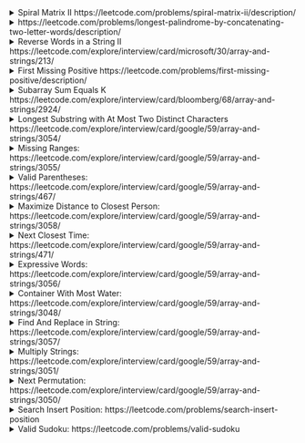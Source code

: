 <details>
<summary>Spiral Matrix II https://leetcode.com/problems/spiral-matrix-ii/description/
  </summary>
  
  ```cs
  public int[][] GenerateMatrix(int n) {
        var matrix = new int[n][]; 
        for (int i=0; i<n; i++) 
            matrix[i] = new int[n]; 
        var num = 0; 
        int top =0, bott =n-1, left =0, right = n-1; 

        while (num < n*n) {            
            for (int i=left; i<=right; i++) {
                if (num < n*n) {
                    num++;
                    matrix[top][i] = num;
                }                
            }
            top++; 
            for (int i=top; i<=bott; i++) {
                if (num < n*n) {
                    num++;
                    matrix[i][right] = num;
                }                
            }
            right--;
            for (int i=right; i>=left; i--) {
                if (num < n*n) {
                    num++;
                    matrix[bott][i] = num;
                }                
            }
            bott--;
            for (int i=bott; i>=top; i--) {
                if (num < n*n) {
                    num++;
                    matrix[i][left] = num;
                }                
            }
            left++;
        }
        return matrix;
    }
  ```
  
</details>  


<details>
  <summary>https://leetcode.com/problems/longest-palindrome-by-concatenating-two-letter-words/description/
  </summary>
  
  You are given an array of strings words. Each element of words consists of two lowercase English letters.

Create the longest possible palindrome by selecting some elements from words and concatenating them in any order. Each element can be selected at most once.

Return the length of the longest palindrome that you can create. If it is impossible to create any palindrome, return 0.

A palindrome is a string that reads the same forward and backward.
  
  ```cs
  public int LongestPalindrome(string[] words) {
      //dictionary to store: 
      //  - Item1: This word can be in middle or not. Same character can be in middle, ex: 'aa', 'bb'. 'ab' or 'yz' cannot. 
      //  - Item2: The frequence of a word
      //  - Item3: The frequence of a REVERSED word
      //If a dic["te"] has value like (false, 3, 4) means 'te' appeared 3 times, and 'et' appeared 4 times
      //We can use 'tetete' and 'etetet' 
      var dic = new Dictionary<string, (bool, int, int)>();
      foreach(var word in words) {
          if (word[0] == word[1]) { //Can put anywhere
              dic[word] = (true, dic.ContainsKey(word) ? dic[word].Item2 + 1 : 1, 0);
          }
          else {
              var reverse = word[1].ToString() + word[0].ToString();
              if (dic.ContainsKey(word)) {
                  dic[word] = (false, dic[word].Item2 + 1, dic[word].Item3);
              }
              else if (dic.ContainsKey(reverse)) {
                  dic[reverse] = (false, dic[reverse].Item2 , dic[reverse].Item3 + 1);
              }
              else {
                  dic[word] = (false,1, 0);
              }
          }
      } 

      var pairs = 0;
      var middle = 0; 
      foreach(var item in dic) {
          if (item.Value.Item1) {
              if (item.Value.Item2 % 2 == 0) {
                  pairs += item.Value.Item2; //Use all 
              }
              else {
                  pairs += item.Value.Item2 - 1;// If 'aa' appear 5 times --> Use 4 pairs and middle
                  middle = 1;
              }
          } else {
              var min = Math.Min(item.Value.Item2, item.Value.Item3);
              pairs += min * 2;
          }
      }

      return (pairs + middle) * 2;

  }
  ```


</details>

<details>
  <summary>Reverse Words in a String II https://leetcode.com/explore/interview/card/microsoft/30/array-and-strings/213/
  </summary>
  
  ```cs
  public void ReverseWords(char[] s) {
      //Reverse whole array 
      for (int i=0; i< s.Length/2; i++) {
          var t = s[i]; 
          s[i] = s[s.Length - 1 - i];
          s[s.Length - 1 - i] = t;            
      }

      //Reverse each word
      int left = 0, right = 0; 
      while (right <= s.Length) {            
          if (right == s.Length || s[right] == ' ') {
              var mid = (right - left) /2;                
              for (int i=0; i< mid ; i++) {
                  var t = s[left + i]; 
                  s[left + i] = s[right - 1 - i]; 
                  s[right - 1 - i] = t;                    
              }
              left = right + 1; 
              right = left;
          }
          else {
              right++;
          }
      }
  }
  ```
  
 </details>


<details>
  <summary>First Missing Positive https://leetcode.com/problems/first-missing-positive/description/
  </summary>

Given an unsorted integer array nums, return the smallest missing positive integer.

You must implement an algorithm that runs in O(n) time and uses constant extra space.

```cs
public int FirstMissingPositive(int[] nums) {
    //Concept: There is N numbers, 
    //The smallest missing number must be from 1 to N + 1
    //No larger than N + 1
    var N = nums.Length; 
    var marked = new bool[nums.Length + 2]; //0 --> N + 1 --> N + 2 items 
    var curr = 1; 
    for(var i=0; i< nums.Length; i++) {
        if (nums[i] <= 0    //Negative number 
            || nums[i] > N + 1   //Ignore  
            || marked[nums[i]]   ) { //Duplicated           
            continue;
        }
        else {
            marked[nums[i]] = true; 
            if (nums[i] == curr) {
                while (marked[curr]) {
                    curr++;
                }
            }                
        }
    }
    return curr;
}
```
  
</details>

<details>
  <summary>Subarray Sum Equals K https://leetcode.com/explore/interview/card/bloomberg/68/array-and-strings/2924/</summary>
  
  Given an array of integers <code>nums</code> and an integer <code>k</code>, return the total number of subarrays whose sum equals to <code>k</code>.

  A subarray is a contiguous non-empty sequence of elements within an array.

  ```cs
  public int SubarraySum(int[] nums, int k) {
        /*O (n^2) for time, O(1) for space*/
        /*
        var count = 0; 
        for (int i=0; i< nums.Length; i++) {
            var sum =0; 
            for (int j=i; j< nums.Length; j++) {
                sum += nums[j];                
                if (sum == k) {
                    count++;
                }
            }            
        }
        return count;
        */
        
        /*Best way*/
        /*O(n) for time, O(n) for space*/
        var dic = new Dictionary<int,int>();//store sum & count
        dic[0] = 1; //Set value
        var count =0;
        var sum = 0;
        for (int i=0; i< nums.Length; i++) {
            sum += nums[i];            
            if (dic.ContainsKey(sum - k)) {
                count += dic[sum -k];
            }            
            dic[sum] = dic.ContainsKey(sum) ? dic[sum] + 1 : 1; 
        }
        return count;
    }
```  
</details>  


<details>
<summary>Longest Substring with At Most Two Distinct Characters https://leetcode.com/explore/interview/card/google/59/array-and-strings/3054/</summary>

Given a string s, return the length of the longest substring that contains at most two distinct characters.

```cs
public int LengthOfLongestSubstringTwoDistinct(string s) {
    int ans =0, left = 0, right =0;
    var dic = new Dictionary<char, int>(); //Save last character position
                                            //make sure dic always contains 2 items
                                            //If there is a new characters, try to remove item 
                                            //with smaller value
    while (right < s.Length) {
        var c = s[right];             
        if (!dic.ContainsKey(c) && dic.Count >= 2) { 
            var keys = dic.Keys.ToList();
            var removedKey = dic[keys[0]] < dic[keys[1]] ? keys[0] : keys[1];
            left = dic[removedKey] + 1; 
            dic.Remove(removedKey);                    
        }
        dic[c] = right;
        ans = Math.Max(ans, right - left + 1);            
        right++;
    }        
    return ans;
}
```
</details>
  
<details>
  <summary>  Missing Ranges: https://leetcode.com/explore/interview/card/google/59/array-and-strings/3055/</summary>
  
  ```cs
  string Range(int left, int right) {
        if (left < right) 
            return $"{left}->{right}";
        else if (left == right)
            return $"{left}";
        else 
            return "";
    }
    public IList<string> FindMissingRanges(int[] nums, int lower, int upper) {
        var ans = new List<string>();         
        if (nums.Length == 0) {
            var s1 = Range(lower, upper);
            if (s1 != "")
                ans.Add(s1);
            return ans;
        }        
        //Add from lower to nums[0]
        var s = Range(lower, nums[0] - 1);
        if (s != "")
            ans.Add(s);        
        //Add from nums[0] to nums[ n - 1]
        for (int i=0; i< nums.Length - 1; i++) {
            s = Range(nums[i] + 1, nums[i +1] - 1);
            if (s != "")
                ans.Add(s);
        }        
        //Add from nums[n-1] to upper
        s = Range(nums[nums.Length - 1] + 1, upper);
        if (s != "")
                ans.Add(s);
        return ans; 
    }
  ```
</details>

  
  <details>
    <summary>Valid Parentheses: https://leetcode.com/explore/interview/card/google/59/array-and-strings/467/ </summary>
    
    
```cs
public bool IsValid(string s) {
    //Time: O(n). 
    //Space: O(n)
    var stack = new Stack<char>(); 
    foreach(var c in s) {
        if (c == '(' || c == '[' || c == '{') {
            stack.Push(c);
        }
        else { //Close } ) ]
            if (stack.Count == 0) {
                return false; 
            }
            else {
                var open = stack.Pop();
                if ((open == '[' && c != ']') || (open == '{' && c != '}') 
                    || (open == '(' && c != ')'))                      
                    return false;
            }
        }
    }
    return stack.Count == 0;
}
```
  </details>
    
    
<details>
  <summary>Maximize Distance to Closest Person: https://leetcode.com/explore/interview/card/google/59/array-and-strings/3058/</summary>
  
  
```cs
public int MaxDistToClosest(int[] seats) {
    //Find the max distance betwwen 2 existing persons
    //The distant between Alex to close person is = maxDistance / 2
    //For example: Distant is 5 --> max = 2
    //And need to take the left or right as well 
    // Something like this: 0 0 0 1 0 0 --> solve below
    var max = 0;        
    int left = 0;
    while (left < seats.Length && seats[left] == 0) {
        left++;
    }        
    max = Math.Max(max, left);
    //// Something like this: 0 1 0 0 0 0--> solve below
    int right = seats.Length - 1; 
    while (right >=0 && seats[right] == 0) {
        right--; 
    }
    max = Math.Max(max, seats.Length - right -1);      
    //Find the max between 2 nearest 1
    var index = left + 1;
    while (index < right) {
        index = left + 1;              
        while (seats[index] == 0) 
            index++;
        max = Math.Max(max, (index - left) / 2);            
        left = index;            
    }        
    return max;
}
```
</details>


<details>
<summary>Next Closest Time: https://leetcode.com/explore/interview/card/google/59/array-and-strings/471/</summary>

```cs
public string NextClosestTime(string time) {
        var values = time.Split(':');
        var currentHour = int.Parse(values[0]);
        var currentTime = int.Parse(values[1]);
        var posChar = new char[4] {values[0][0], values[0][1], values[1][0], values[1][1]}; 
        var set = new HashSet<int>(); 
        //All possible value 
        for (int i=0; i<4; i++) {
            for (int j =0; j<4; j++) {
                var val = (posChar[i] - '0') * 10 + posChar[j] - '0'; 
                set.Add(val);
            }
        }
        
        //Order: minTime < ... (Other values) < currentTime < greaterCurrentMin < ... (Other values) < 59
        var minTime = 60;  
        var greaterCurrentMin = 60; 
        
        //Order: minHour < ... (Other values) < currentHour < greaterCurrentHour < ... (Other values) < 24
        var minHour = 24; 
        var greaterCurrentHour = 24; 
        
        foreach(var item in set) {     
            if (item < 60) {
                minTime = Math.Min(minTime, item);
                if (item > currentTime && greaterCurrentMin > item) {
                    greaterCurrentMin = item;
                }
            }
            if (item < 24) {
                minHour = Math.Min(minHour, item);
                if (item > currentHour && greaterCurrentHour > item) {
                    greaterCurrentHour = item;
                }
            }
        }
        
        return string.Format("{0:d2}:{1:d2}", 
                                greaterCurrentMin < 60 ? currentHour 
                                : greaterCurrentHour < 24 ? greaterCurrentHour 
                                : minHour, 
                                greaterCurrentMin < 60 ? greaterCurrentMin : minTime);
    }
```

</details>
  
  <details>
    <summary>Expressive Words: https://leetcode.com/explore/interview/card/google/59/array-and-strings/3056/</summary>
    
```cs
  public class Solution {
    bool Compare(string s, string word) {
        int index_S = 0;
        int index_W = 0;         
        while (index_S  < s.Length && index_W  < word.Length) {
            if (s[index_S] != word[index_W]) //Different character
                return false;             
            var countS = 1;
            while (index_S + 1 < s.Length && s[index_S] == s[index_S + 1]) {
                index_S++; 
                countS++;
            }            
            var countW = 1;
            while (index_W + 1 < word.Length && word[index_W] == word[index_W + 1]) {
                index_W++; 
                countW++; 
            }
            //2 cases cannot be converted: 
            //s=hello (2 L) and word = helo (1 L), 1 L cannot repeat to 2 L
            //s=hello (2 L) and word = helllo (2 L) 
            if ((countS == 2 && countW == 1) || (countS < countW)) {
                return false;
            }            
            //Increase as regular
            index_S++; 
            index_W++;            
        }
        return (index_S  == s.Length && index_W  == word.Length); //One of those not finish           
    }
    public int ExpressiveWords(string s, string[] words) {        
        var ans = 0; 
        foreach(var word in words) 
            if (Compare(s, word)) ans ++;
        return ans;       
    }
}
```
  </details>
    
    
<details>
  <summary>Container With Most Water: https://leetcode.com/explore/interview/card/google/59/array-and-strings/3048/</summary>
  
  ```cs
  public int MaxArea(int[] height) {
        int maxArea = 0;
        //Concept: 
        //The current area = min(height[left], height[right]) * (right - left), 
        //  which left and right 2 "walls" for the water 
        //The area will be bigger than current when min(height[left], height[right]) inscrease.
        int left = 0; 
        int right = height.Length - 1;
        while(left < right) {
            var currentArea = Math.Min(height[left], height[right]) * (right - left);
            maxArea = Math.Max(maxArea, currentArea);            
            if (height[left] < height[right]) {
                left++; 
            }
            else {
                right--;
            }
        }
        return maxArea; 
    }
  ```
</details>
    
    
<details>
  <summary>Find And Replace in String: https://leetcode.com/explore/interview/card/google/59/array-and-strings/3057/</summary>
  
```cs
  public string FindReplaceString(string s, int[] indices, string[] sources, string[] targets) {
        var queue = new PriorityQueue<int, int>();        
        for (int i=0; i< indices.Length; i++) {
            queue.Enqueue(i, indices[i]);
        }        
        string ans = "";
        int indexOfS = 0;         
        for (int i=0; i< indices.Length; i++) {
            var _index = queue.Dequeue(); 
            if (indexOfS < indices[_index]) {
                //Append ans with substring from indexOfS to indices[i] ([indices[i] - indexOfS] characters)
                ans += s.Substring(indexOfS, indices[_index] - indexOfS);
                //Set indexOfS = indices[i]
                indexOfS = indices[_index];
            }            
            if (indexOfS + sources[_index].Length <= s.Length) {
                //Take sources[i].Length characters
                var replacingText = s.Substring(indexOfS, sources[_index].Length); 
                
                if (replacingText == sources[_index]){ //If this text can be replaced
                    ans += targets[_index];       
                }
                else {
                    ans += replacingText;
                }
                //Update indexOfS            
                indexOfS = indexOfS + replacingText.Length;
            }
        }
        //Append the rest of string
        if (indexOfS < s.Length ) {
            ans += s.Substring(indexOfS);
        }
        return ans; 
    }
```
 </details>
  
<details>
  <summary>Multiply Strings: https://leetcode.com/explore/interview/card/google/59/array-and-strings/3051/</summary>
  
```cs
public class Solution {
    public string Multiply(string num1, string num2) {
        if (num1 == "0" || num2 == "0") {
            return "0"; 
        }        
        var result = "0";         
        var zeroAppend = 0;         
        for (int i= num2.Length -1 ; i>=0; i--) {
            var tmp = Multiply(num1, num2[i]);             
            for (int j=0; j<zeroAppend; j++)
                tmp += "0";            
            result = Plus(result, tmp);            
            zeroAppend++; 
        }        
        return result;
    }
    //Multiple a number with a character
    public string Multiply(string num, char c) {        
        var num2 = c - '0';         
        if (num2 == 0) 
            return "0";        
        var memo = 0;         
        var s = "";
        
        for (int len = num.Length - 1; len >=0; len --) {
            var result = (num[len] - '0') * num2 + memo; 
            if (result >= 10) {                
                memo = result / 10; 
                result = result % 10; 
            }
            else {
                memo = 0;
            }            
            s = result.ToString() + s;
        }        
        if (memo > 0) {
            s = memo.ToString() + s;
        }
        return s; 
    }
    
    string Plus(string num1, string num2) {   
        while (num1.Length < num2.Length)  num1 = "0" + num1;
        while (num2.Length < num1.Length)  num2 = "0" + num2;
        var memo = 0;         
        string s = "";        
        for (int i=num1.Length -1; i>=0; i--){
            var sum = (num1[i] - '0') + (num2[i] - '0') + memo; 
            if (sum >=  10) {
                memo = 1; 
                sum = sum - 10; 
            }
            else {
                memo = 0;
            }            
            s = sum.ToString() + s;             
        }        
        if (memo > 0) {
            s = memo.ToString() + s;
        }         
        return s;
    } 
}
```
  
  
</details>
  
<details>
  <summary>Next Permutation: https://leetcode.com/explore/interview/card/google/59/array-and-strings/3050/</summary>
  
  ```cs
 public void NextPermutation(int[] nums) {
    //Run from N-1 to 0 
    //Find a place POS which has nums[POS -1] < nums[POS] --> POS - 1 is the position need to be swapped
    //From POS to N - 1, find the smallest number which larger than nums[POS - 1], 
    //let say this number in NEWPOS
    //Put replace nums[POS-1] by nums[NEWPOS]
    //For the rest, reorder 
    //Example: 9 8 5 8 7 2. 
    //      --> 5 is the number need to be replaced 
    //      --> 7 is the smallest number which is used to replace 5
    //      --> 9 8 7.....
    //For the rest, reoder ascending
    //      --> 9 8 7 2 5 8
    int index = nums.Length -1; 
    while (index > 0 && nums[index -1] >= nums[index] ) {
        index--;
    }
    index--;        
    if (index >= 0) {
        //Find a smallest numbers which greater than nums[index]
        var smallest = 101; 
        var swapIndex = -1; 
        for (int i = index + 1; i < nums.Length; i++) {
            if (nums[i] > nums[index] && smallest >= nums[i]) {
                smallest = nums[i];
                swapIndex = i; 
            }
        }
        if (swapIndex > -1) {
            nums[swapIndex] = nums[index];
            nums[index] = smallest;                  
        }            
    }        
    var left = index + 1; 
    var right = nums.Length -1; 
    while (left < right) {
        var temp = nums[left]; 
        nums[left] = nums[right]; 
        nums[right] = temp; 
        left++; 
        right--;
    }     
}
  ```
  
  </details>
<details>
  <summary>Search Insert Position: https://leetcode.com/problems/search-insert-position</summary>
  
  ```cs
  public int SearchInsert(int[] nums, int target) {
        if (target <= nums[0])
            return 0;
        else if(target > nums[nums.Length -1])
            return nums.Length ;
        int left = 0, right = nums.Length -1;
        var mid = (left + right) / 2;  
        while (nums[mid] != target && left < right -1) {
            if (nums[mid] < target) 
                left = mid;
            else
                right = mid;
            mid = (left + right) / 2;  
        } 
        return nums[mid] == target ? mid : right; 
    }
  ```
  
  </details>
  
<details>
  <summary>Valid Sudoku: https://leetcode.com/problems/valid-sudoku</summary>  
  
  ```cs
  public bool IsValidSudoku(char[][] board) {
        HashSet<char> rowSet; 
        HashSet<char> colSet;
        HashSet<char> sqSet;        
        for (int i=0; i<9; i++) {
            rowSet =  new HashSet<char>();
            colSet= new HashSet<char>(); 
            //Check row and column
            for (int j=0; j<9; j++) {                
                if (board[i][j] != '.' && !rowSet.Add(board[i][j]))  {   //If row has a number but the set already has it                
                    return false; 
                } 
                if (board[j][i] != '.' && !colSet.Add(board[j][i]))  {  //If row has a number but the set already has it
                    return false; 
                } 
            }
        }        
        //Check square
        for (int i=0; i<9; i=i+3) {
            for (int j=0; j<9; j=j+3) {
                sqSet = new HashSet<char>();                
                for (int x=i; x< i+3; x++) 
                for (int y=j; y< j+3; y++)    
                    if (board[x][y] != '.' && !sqSet.Add(board[x][y]) )
                        return false; 
                 
            }
        }  
        return true;
    }
  ```
 </details>
